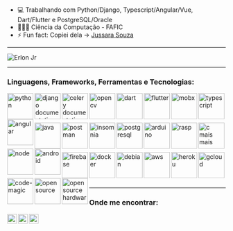 <!--
**ejrgeek/ejrgeek** is a ✨ _special_ ✨ repository because its `README.md` (this file) appears on your GitHub profile.
Here are some ideas to get you started:
-->

- 💻 Trabalhando com Python/Django, Typescript/Angular/Vue, Dart/Flutter e PostgreSQL/Oracle
- 👨🏽‍💻 Ciência da Computação - FAFIC
- ⚡ Fun fact: Copiei dela -> [Jussara Souza](https://github.com/jussaragranja)

---


<img align="center" src="https://github-readme-stats.vercel.app/api?username=ejrgeek&show_icons=true&theme=dracula" alt="Erlon Jr" />

---

### Linguagens, Frameworks, Ferramentas e Tecnologias:
[<img align="left" alt="python" width="60px" src="https://www.flaticon.com/svg/static/icons/svg/1822/1822899.svg">][python]
[<img align="left" alt="django documentation" width="60px" src="https://cdn.iconscout.com/icon/free/png-512/django-2-282855.png">][django]
[<img align="left" alt="celery documentation" width="60px" src="https://upload.wikimedia.org/wikipedia/commons/thumb/1/19/Celery_logo.png/220px-Celery_logo.png">][celery]
[<img align="left" alt="opencv" width="60px" src="https://opencv.org/wp-content/uploads/2020/07/cropped-OpenCV_logo_white_600x.png">][opencv]
[<img align="left" alt="dart" width="60px" src="https://dartpad.dev/dart-192.png">][dart]
[<img align="left" alt="flutter" width="60px" src="https://miro.medium.com/max/1000/1*ilC2Aqp5sZd1wi0CopD1Hw.png">][flutter]
[<img align="left" alt="mobx" width="60px" src="https://uiflutter.com/wp-content/uploads/2019/04/mobx.png">][mobx]
[<img align="left" alt="typescript" width="60px" src="https://storage.googleapis.com/blog-images-backup/1*0ei2MOQxAzF7krm-v60wnQ.jpeg">][typescript]
[<img align="left" alt="angular" width="60px" src="https://upload.wikimedia.org/wikipedia/commons/thumb/c/cf/Angular_full_color_logo.svg/250px-Angular_full_color_logo.svg.png">][angular]
<br/><br/><br/><br/>
[<img align="left" alt="java" width="60px" src="https://www.ifpe.edu.br/campus/palmares/noticias/curso-de-extensao-em-java/javalogo.png/@@images/bf2f5d2c-6545-43bc-b187-9d01c6875d56.png">][java]
[<img align="left" alt="postman" width="60px" src="https://s3.amazonaws.com/media-p.slid.es/uploads/327261/images/5065937/pm-logo-vert.png">][postman]
[<img align="left" alt="insomnia" width="60px" src="https://user-images.githubusercontent.com/38081852/87548811-6a05c580-c683-11ea-99ad-465f97fc0e60.png">][insomnia]
[<img align="left" alt="postgresql" width="60px" src="https://stato.blog.br/loja/image/cache/catalog/LOGO/postgresql-logo-500x500.png">][postgresql]
[<img align="left" alt="arduino" width="60px" src="https://upload.wikimedia.org/wikipedia/commons/thumb/8/87/Arduino_Logo.svg/720px-Arduino_Logo.svg.png">][arduino]
[<img align="left" alt="rasp" width="60px" src="https://www.raspberrypi.org/app/uploads/2018/03/RPi-Logo-Reg-SCREEN.png">][rasp]
[<img align="left" alt="c mais mais" width="60px" src="https://raw.githubusercontent.com/isocpp/logos/master/cpp_logo.png">][cpp]
[<img align="left" alt="node" width="60px" src="https://media.bitdegree.org/storage/media/images/2018/12/node-js-interview-questions-logo-2-266x300.png">][node]
[<img align="left" alt="android" width="60px" src="https://upload.wikimedia.org/wikipedia/commons/thumb/8/82/Android_logo_2019.svg/1173px-Android_logo_2019.svg.png">][android]
<br/><br/><br/><br/>
[<img align="left" alt="firebase" width="60px" src="https://img.icons8.com/color/452/firebase.png">][firebase]
[<img align="left" alt="docker" width="60px" src="https://www.docker.com/sites/default/files/d8/2019-07/vertical-logo-monochromatic.png">][docker]
[<img align="left" alt="debian" width="60px" src="https://dashboard.absam.io/img/debian.svg">][debian]
[<img align="left" alt="aws" width="60px" src="https://cdn2.downdetector.com/static/uploads/logo/aws-logo-icon-PNG-Transparent-Background_3.png">][aws]
[<img align="left" alt="heroku" width="60px" src="https://image.flaticon.com/icons/png/512/873/873120.png">][heroku]
[<img align="left" alt="gcloud" width="60px" src="https://www.flaticon.com/svg/static/icons/svg/873/873117.svg">][gcloud]
[<img align="left" alt="code-magic" width="60px" src="https://images.ctfassets.net/lpivpmxs5lb8/384nlOX3BXI6YiqXFB7Htu/323f8dbdb481aeeac7a361cb48ceaea9/ezgif.com-gif-maker__4_.png?w=560&q=50">][code-magic]
[<img align="left" alt="open source" width="60px" src="http://ninjadolinux.com.br/wp-content/uploads/2016/05/open-source-logo.png">][open-source]
[<img align="left" alt="open source hardware" width="60px" src="https://upload.wikimedia.org/wikipedia/commons/thumb/f/fd/Open-source-hardware-logo.svg/1200px-Open-source-hardware-logo.svg.png">][open-source-hardware]
<br/><br/><br/><br/>


---
 
### Onde me encontrar:
[<img align="left" alt="site" width="22px" src="https://ejrgeek.github.io/img/icon.png" />][site]
[<img align="left" alt="linkedin" width="22px" src="https://cdn.jsdelivr.net/npm/simple-icons@v3/icons/linkedin.svg" />][linkedin]
[<img align="left" alt="Instagram" width="22px" src="https://cdn.jsdelivr.net/npm/simple-icons@v3/icons/instagram.svg" />][instagram]

<br/>

[linkedin]: https://www.linkedin.com/in/ejrgeek/
[instagram]: https://www.instagram.com/ejrgeek/
[site]: https://ejrgeek.github.io/
[restassured]: https://rest-assured.io/
[postman]: https://www.postman.com/
[java]: https://java.com/pt-BR/
[insomnia]: https://insomnia.rest/
[python]: https://www.python.org/doc/
[django]: https://docs.djangoproject.com/en/3.1/
[dart]: https://dartpad.dev/
[flutter]: https://flutter.dev/
[flutter]: https://flutter.dev/
[typescript]: https://www.typescriptlang.org/
[angular]: https://cli.angular.io/
[postgresql]: https://www.postgresql.org/docs/
[arduino]: https://www.arduino.cc/
[opencv]: https://opencv.org/
[rasp]: https://www.raspberrypi.org/
[firebase]: https://firebase.google.com/?hl=pt
[debian]: https://www.debian.org/index.pt.html
[aws]: https://aws.amazon.com/pt/
[heroku]: https://www.heroku.com/
[gcloud]: https://cloud.google.com/
[code-magic]: https://codemagic.io/start/
[cpp]: https://pt.wikipedia.org/wiki/C%2B%2B
[mobx]: https://pub.dev/packages/mobx
[node]: https://nodejs.org/en/
[android]: https://www.android.com/intl/pt-BR_br/
[docker]: https://www.docker.com/
[celery]: https://docs.celeryproject.org/en/stable/getting-started/introduction.html
[open-source]: https://opensource.org/
[open-source-hardware]: https://www.oshwa.org/definition/

